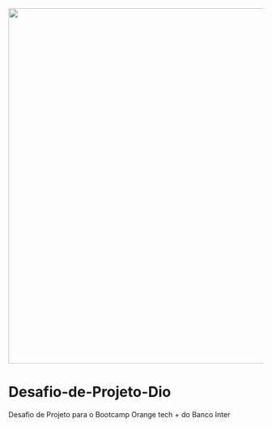 <div align="center">
<img src="https://user-images.githubusercontent.com/95384670/210452866-f1488a6b-5602-47f9-9f19-83d7a6749f80.jpg" width="700px height="auto" />
</div>

# Desafio-de-Projeto-Dio
Desafio de Projeto para o Bootcamp Orange tech + do Banco Inter

